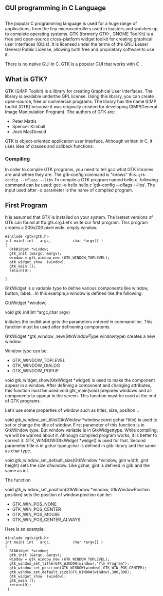 ## GUI programming in C Language
##
The popular C programming language is used for a huge range of applications,
from the tiny microcontrollers used in toasters and watches up to complete
operating systems. GTK (formerly GTK+, GNOME ToolKit) is a free and open-source cross-platform widget toolkit for creating graphical user interfaces (GUIs). It is licensed under the terms of the GNU Lesser General Public License, allowing both free and proprietary software to use it.

There is no native GUI in C. GTK is a popular GUI that works with C .

## What is GTK?
GTK (GIMP Toolkit) is a library for creating Graphical User Interfaces. The library is available underthe GPL license. Using this library, you can create open-source, free or commercial programs.
The library has the name GIMP toolkit (GTK) because it was originally created for developing GIMP(General Image Manipulation Program). 
The authors of GTK are:
-  Peter Mattis
-  Spencer Kimball
-  Josh MacDonald

GTK is object-oriented application user interface. Although written in C, it uses idea of classes and callback functions.

### Compiling
In order to compile GTK programs, you need to tell gcc what GTK libraries are and where they are. The gtk-config command is "knows" this.
``` gtk-config --cflags --libs ```
To compile a GTK program named hello.c, following command can be used: gcc -o hello hello.c ‘gtk-config --cflags --libs‘.
The input used after -o parameter is the name of compiled program. 

## First Program 
It is assumed that GTK is installed on your system. The lastest versions of GTk can found at ftp.gtk.org.Let’s write our first program. 
This program creates a 200x200 pixel wide, empty window.

```
#include <gtk/gtk.h>
int main( int   argc,          char *argv[] )
{ 
  GtkWidget *window;   
  gtk_init (&argc, &argv);    
  window = gtk_window_new (GTK_WINDOW_TOPLEVEL);  
  gtk_widget_show  (window);    
  gtk_main ();
  return(0);
  
} 
```


GtkWidget is a variable type to define various components like window, button, label... 
In this example,a window is defined like the following:

GtkWidget *window;

void gtk_init(int *argc,char argv) 

initiates the toolkit and gets the parameters entered in commandline. This function must be used after definening components.

GtkWidget *gtk_window_new(GtkWindowType windowtype) creates a new window.

Window type can be:
- GTK_WINDOW_TOPLEVEL
- GTK_WINDOW_DIALOG
- GTK_WINDOW_POPUP

void gtk_widget_show(GtkWidget *widget) is used to make the component appear in a window. After defining a component and changing attributes, this function must be used.void gtk_main(void) prepares windows and all components to appear in the screen. This function must be used at the end of GTK programs.

Let’s use some properties of window such as titles, size, position...

void gtk_window_set_title(GtkWindow *window,const gchar *title) is used to set or change the title of window. 
First parameter of this function is in GtkWindow type. But window variable is in GtkWidgettype. While compiling, we will be warned about it. Atlhough compiled program works, it is better to correct it. GTK_WINDOW(GtkWidget *widget) is used for that.
Second parameter title is in gchar type.gchar is defined in glib library and the same as char type.

void gtk_window_set_default_size(GtkWindow *window, gint width, gint height) sets the size ofwindow. Like gchar, gint is defined in glib and the same as int.

The function

void gtk_window_set_position(GtkWindow *window, GtkWindowPosition position)
sets the position of window.position can be:
- GTK_WIN_POS_NONE
- GTK_WIN_POS_CENTER
- GTK_WIN_POS_MOUSE
- GTK_WIN_POS_CENTER_ALWAYS

Here is an example:
```
#include <gtk/gtk.h>
int main( int   argc,          char *argv[] )
{
  GtkWidget *window; 
  gtk_init (&argc, &argv);  
  window = gtk_window_new (GTK_WINDOW_TOPLEVEL);  
  gtk_window_set_title(GTK_WINDOW(window),"Ýlk Program");  
  gtk_window_set_position(GTK_WINDOW(window),GTK_WIN_POS_CENTER);  
  gtk_window_set_default_size(GTK_WINDOW(window),300,300);    
  gtk_widget_show  (window);    
  gtk_main ();    
  return(0);
 }
 ```

